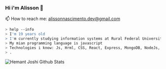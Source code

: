 ### Hi i'm Alisson 👋

📫 How to reach me: alissonnascimento.dev@gmail.com
````bash
> help --info
> I'm 19 years old
> I'm currently studying information systems at Rural Federal University of Pernambuco
> My mian programming language is javascript
> Technologies i know: Js, Hrml, CSS, React, Express, MongoDB, NodeJs, Python, Java. 
> .
````
![Hemant Joshi Github Stats](https://github-readme-stats.vercel.app/api?username=AlissonGrnt&show_icons=true&title_color=fff&icon_color=79ff97&text_color=9f9f9f&bg_color=151515)

